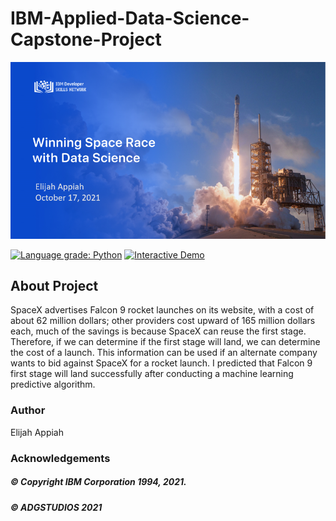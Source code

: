 # IBM-Applied-Data-Science-Capstone-Project

<img src="https://github.com/elijah-appiah/IBM-Applied-Data-Science-Capstone-Project/blob/main/IBM-DataScience-SpaceX-Capstone-main/logo/bg.png">

[![Language grade: Python](https://img.shields.io/lgtm/grade/python/g/ADGVLOGS/IBM-DataScience-SpaceX-Capstone.svg?logo=lgtm&logoWidth=18)](https://lgtm.com/projects/g/ADGVLOGS/IBM-DataScience-SpaceX-Capstone/context:python)
<a href="https://colab.research.google.com/github/ADGVLOGS/adgmlclass/blob/main/ADGMLCLASSDemo.ipynb" target="_parent"><img src="https://colab.research.google.com/assets/colab-badge.svg" alt="Interactive Demo"/></a>

## About Project

SpaceX advertises Falcon 9 rocket launches on its website, with a cost of about 62
million dollars; other providers cost upward of 165 million dollars each,
much of the savings is because SpaceX can reuse the first stage.
Therefore, if we can determine if the first stage will land, we can
determine the cost of a launch. This information can be used if an
alternate company wants to bid against SpaceX for a rocket launch. I
predicted that Falcon 9 first stage will land successfully after conducting a 
machine learning predictive algorithm.

### Author

Elijah Appiah

### Acknowledgements 

##### © Copyright IBM Corporation 1994, 2021.
##### © ADGSTUDIOS 2021
